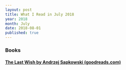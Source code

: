 ```yaml
---
layout: post
title: What I Read in July 2018
year: 2018
month: July
date: 2018-08-01
published: true
---
```


### Books

#### [The Last Wish by Andrzej Sapkowski (goodreads.com)](https://www.goodreads.com/book/show/40603587)